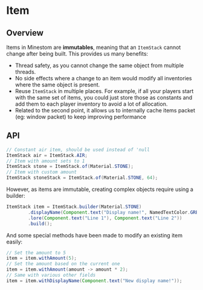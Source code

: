 # Item

## Overview

Items in Minestom are **immutables**, meaning that an `ItemStack` cannot change after being built. This provides us many benefits:

* Thread safety, as you cannot change the same object from multiple threads.
* No side effects where a change to an item would modify all inventories where the same object is present.
* Reuse `ItemStack` in multiple places. For example, if all your players start with the same set of items, you could just store those as constants and add them to each player inventory to avoid a lot of allocation.
* Related to the second point, it allows us to internally cache items packet \(eg: window packet\) to keep improving performance

## API

```java
// Constant air item, should be used instead of 'null
ItemStack air = ItemStack.AIR;
// Item with amount sets to 1
ItemStack stone = ItemStack.of(Material.STONE);
// Item with custom amount
ItemStack stoneStack = ItemStack.of(Material.STONE, 64);
```

However, as items are immutable, creating complex objects require using a builder:

```java
ItemStack item = ItemStack.builder(Material.STONE)
        .displayName(Component.text("Display name!", NamedTextColor.GREEN))
        .lore(Component.text("Line 1"), Component.text("Line 2"))
        .build();
```

And some special methods have been made to modify an existing item easily:

```java
// Set the amount to 5
item = item.withAmount(5);
// Set the amount based on the current one
item = item.withAmount(amount -> amount * 2);
// Same with various other fields
item = item.withDisplayName(Component.text("New display name!"));
```

